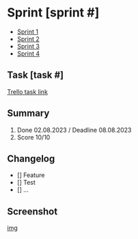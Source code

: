 # Sprint [sprint #]
- [Sprint 1](https://github.com/rolling-scopes-school/tasks/blob/master/tasks/eCommerce-Application/Sprints/Sprint%231.md)
- [Sprint 2](https://github.com/rolling-scopes-school/tasks/blob/master/tasks/eCommerce-Application/Sprints/Sprint%232.md)
- [Sprint 3](https://github.com/rolling-scopes-school/tasks/blob/master/tasks/eCommerce-Application/Sprints/Sprint%233.md)
- [Sprint 4](https://github.com/rolling-scopes-school/tasks/blob/master/tasks/eCommerce-Application/Sprints/Sprint%234.md)
## Task [task #]
[Trello task link](https://trello.com/)
## Summary
1. Done 02.08.2023 / Deadline 08.08.2023
2. Score 10/10
## Changelog
* [] Feature
* [] Test
* [] ...
## Screenshot
[img](http://img.com)
